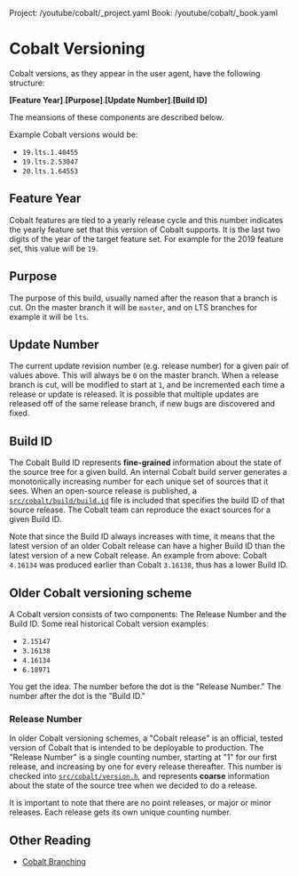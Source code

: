 Project: /youtube/cobalt/_project.yaml
Book: /youtube/cobalt/_book.yaml

# Cobalt Versioning

Cobalt versions, as they appear in the user agent, have the following structure:

**[Feature Year]**.**[Purpose]**.**[Update Number]**.**[Build ID]**

The meansions of these components are described below.

Example Cobalt versions would be:

  * `19.lts.1.40455`
  * `19.lts.2.53047`
  * `20.lts.1.64553`

## Feature Year

Cobalt features are tied to a yearly release cycle and this number indicates
the yearly feature set that this version of Cobalt supports.  It is the last
two digits of the year of the target feature set.  For example for the 2019
feature set, this value will be `19`.

## Purpose

The purpose of this build, usually named after the reason that a branch is cut.
On the master branch it will be `master`, and on LTS branches for example it
will be `lts`.

## Update Number

The current update revision number (e.g. release number) for a given pair of
values above.  This will always be `0` on the master branch.  When a release
branch is cut, will be modified to start at `1`, and be incremented each time a
release or update is released.  It is possible that multiple updates are
released off of the same release branch, if new bugs are discovered and fixed.

## Build ID

The Cobalt Build ID represents **fine-grained** information about the state of
the source tree for a given build. An internal Cobalt build server generates a
monotonically increasing number for each unique set of sources that it
sees. When an open-source release is published,
a [`src/cobalt/build/build.id`](../build/build.id) file is included that
specifies the build ID of that source release. The Cobalt team can reproduce the
exact sources for a given Build ID.

Note that since the Build ID always increases with time, it means that the
latest version of an older Cobalt release can have a higher Build ID than the
latest version of a new Cobalt release. An example from above: Cobalt `4.16134`
was produced earlier than Cobalt `3.16138`, thus has a lower Build ID.

## Older Cobalt versioning scheme

A Cobalt version consists of two components: The Release Number and the Build
ID. Some real historical Cobalt version examples:

  * `2.15147`
  * `3.16138`
  * `4.16134`
  * `6.18971`

You get the idea. The number before the dot is the "Release Number." The number
after the dot is the "Build ID."

### Release Number

In older Cobalt versioning schemes, a "Cobalt release" is an official, tested
version of Cobalt that is intended to be deployable to production. The
"Release Number" is a single counting number, starting at "1" for our first
release, and increasing by one for every release thereafter. This number is
checked into [`src/cobalt/version.h`](../version.h), and represents **coarse**
information about the state of the source tree when we decided to do a release.

It is important to note that there are no point releases, or major or minor
releases. Each release gets its own unique counting number.

## Other Reading

  * [Cobalt Branching](branching.md)
